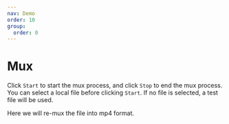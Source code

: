 ```yaml
---
nav: Demo
order: 10
group:
  order: 0
---
```


# Mux

Click ```Start``` to start the mux process, and click ```Stop``` to end the mux process. You can select a local file before clicking ```Start```. If no file is selected, a test file will be used.

Here we will re-mux the file into mp4 format.

<code src="./mux.tsx"></code>